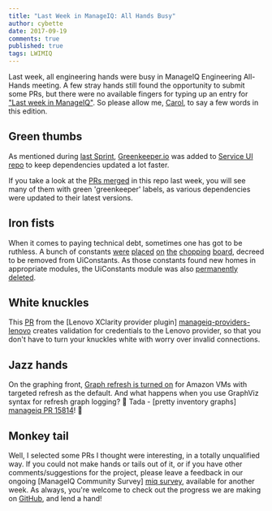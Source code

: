 ```yaml
---
title: "Last Week in ManageIQ: All Hands Busy"
author: cybette
date: 2017-09-19
comments: true
published: true
tags: LWIMIQ
---
```


Last week, all engineering hands were busy in ManageIQ Engineering All-Hands meeting.
A few stray hands still found the opportunity to submit some PRs, but there were no
available fingers for typing up an entry for ["Last week in ManageIQ"][lwimiq tag].
So please allow me, [Carol][carol github], to say a few words in this edition.

## Green thumbs

As mentioned during [last Sprint][Sprint 68], [Greenkeeper.io][greenkeeper] was added
to [Service UI repo][manageiq-ui-service] to keep dependencies updated a lot faster.

If you take a look at the [PRs merged][manageiq-ui-service PRs merged] in this repo
last week, you will see many of them with green 'greenkeeper' labels, as various
dependencies were updated to their latest versions.

## Iron fists

When it comes to paying technical debt, sometimes one has got to be ruthless. A bunch
of constants [were][UI PR 2138] [placed][UI PR 2139] [on][UI PR 2141] [the][UI PR 2142]
[chopping][UI PR 2145] [board][UI PR 2158], decreed to be removed from UiConstants.
As those constants found new homes in appropriate modules, the UiConstants module was
also [permanently deleted][UI PR 2165].

## White knuckles

This [PR][manageiq-providers-lenovo PR 76] from the [Lenovo XClarity provider plugin]
[manageiq-providers-lenovo] creates validation for credentials to the Lenovo provider,
so that you don't have to turn your knuckles white with worry over invalid connections.

## Jazz hands

On the graphing front, [Graph refresh is turned on][manageiq-providers-amazon PR 290]
for Amazon VMs with targeted refresh as the default. And what happens when you use
GraphViz syntax for refresh graph logging? :open_hands: Tada - [pretty inventory graphs]
[manageiq PR 15814]! :open_hands:

## Monkey tail

Well, I selected some PRs I thought were interesting, in a totally unqualified way.
If you could not make hands or tails out of it, or if you have other comments/suggestions
for the project, please leave a feedback in our ongoing [ManageIQ Community Survey]
[miq survey], available for another week. As always, you're welcome to check out the
progress we are making on [GitHub][miq github], and lend a hand!


[lwimiq tag]: /blog/tags/LWIMIQ
[carol github]: https://github.com/cybette
[Sprint 68]: https://www.youtube.com/watch?v=8BDL43-dsaE
[greenkeeper]: https://greenkeeper.io/
[manageiq-ui-service]: https://github.com/ManageIQ/manageiq-ui-service
[manageiq-ui-service PRs merged]: https://github.com/ManageIQ/manageiq-ui-service/pulls?page=1&q=is%3Apr+is%3Amerged+base%3Amaster+merged%3A%222017-09-11+..+2017-09-17%22+sort%3Acreated-desc&utf8=%E2%9C%93
[manageiq-providers-lenovo PR 76]: https://github.com/ManageIQ/manageiq-providers-lenovo/pull/76
[manageiq-providers-lenovo]: https://github.com/ManageIQ/manageiq-providers-lenovo
[manageiq-providers-amazon PR 290]: https://github.com/ManageIQ/manageiq-providers-amazon/pull/290
[manageiq PR 15814]: https://github.com/ManageIQ/manageiq/pull/15814
[UI PR 2138]: https://github.com/ManageIQ/manageiq-ui-classic/pull/2138
[UI PR 2139]: https://github.com/ManageIQ/manageiq-ui-classic/pull/2139
[UI PR 2141]: https://github.com/ManageIQ/manageiq-ui-classic/pull/2141
[UI PR 2142]: https://github.com/ManageIQ/manageiq-ui-classic/pull/2142
[UI PR 2145]: https://github.com/ManageIQ/manageiq-ui-classic/pull/2145
[UI PR 2158]: https://github.com/ManageIQ/manageiq-ui-classic/pull/2158
[UI PR 2165]: https://github.com/ManageIQ/manageiq-ui-classic/pull/2165
[miq survey]: /blog/2017/09/manageiq-community-survey/
[miq github]: https://github.com/ManageIQ
